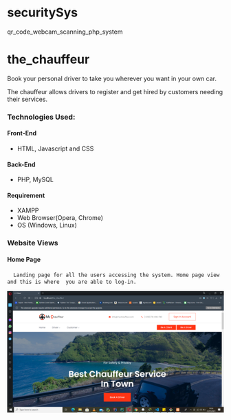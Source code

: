 # securitySys
qr_code_webcam_scanning_php_system

# the_chauffeur #

Book your personal driver to take you wherever you want in your own car.

The chauffeur allows drivers to register and get hired by customers needing their services.

### Technologies Used: ###


  #### Front-End ####
  
  * HTML, Javascript and CSS
      
  #### Back-End ####
  
   * PHP, MySQL
   
 #### Requirement ####
   * XAMPP
   * Web Browser(Opera, Chrome)
   * OS (Windows, Linux)

### Website Views ###

  #### Home Page ####

      Landing page for all the users accessing the system. Home page view and this is where  you are able to log-in.
      
![home_page_image](https://github.com/ADeogratias/the_chauffeur/blob/master/img/the%20chauffeurimg1.png)
